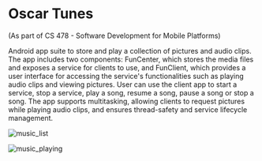 # Oscar Tunes

(As part of CS 478 - Software Development for Mobile Platforms)

Android app suite to store and play a collection of pictures and audio clips. The app includes two components: FunCenter, which stores the media files and exposes a service for clients to use, and FunClient, which provides a user interface for accessing the service's functionalities such as playing audio clips and viewing pictures. User can use the client app to start a service, stop a service, play a song, resume a song, pause a song or stop a song. The app supports multitasking, allowing clients to request pictures while playing audio clips, and ensures thread-safety and service lifecycle management.

![music_list](https://user-images.githubusercontent.com/41111884/236712965-541ad691-92ec-4a19-b0e3-164e839bb981.png)


![music_playing](https://user-images.githubusercontent.com/41111884/236712987-27f3606b-9a6a-4907-9c26-ef00adb312b6.png)
